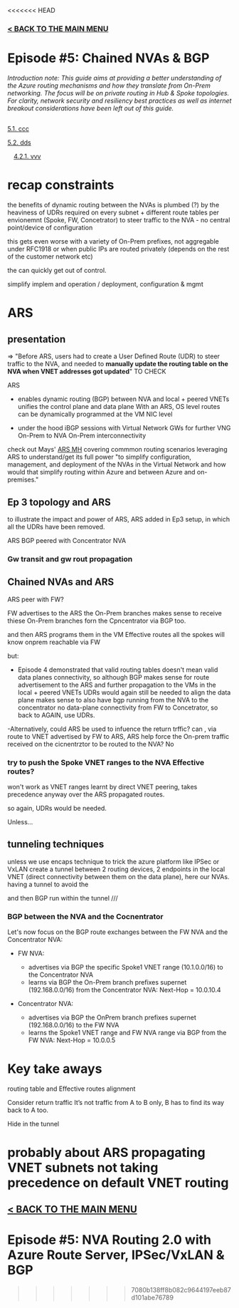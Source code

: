 <<<<<<< HEAD
### [< BACK TO THE MAIN MENU](https://github.com/cynthiatreger/az-routing-guide-intro)
##
# Episode #5: Chained NVAs & BGP

*Introduction note: This guide aims at providing a better understanding of the Azure routing mechanisms and how they translate from On-Prem networking. The focus will be on private routing in Hub & Spoke topologies. For clarity, network security and resiliency best practices as well as internet breakout considerations have been left out of this guide.*
##
[5.1. ccc]()

[5.2. dds]()

&emsp;[4.2.1. vvv]()
##
# recap constraints

the benefits of dynamic routing between the NVAs is plumbed (?) by the heaviness of UDRs required on every subnet + different route tables per envionemnt (Spoke, FW, Concetrator) to steer traffic to the NVA - no central point/device of configuration 

this gets even worse with a variety of On-Prem prefixes, not aggregable under RFC1918 or when public IPs are routed privately (depends on the rest of the customer network etc)

the can quickly get out of control.

simplify implem and operation / deployment, configuration & mgmt

# ARS

## presentation

=> "Before ARS, users had to create a User Defined Route (UDR) to steer traffic to the NVA, and needed to **manually update the routing table on the NVA when VNET addresses got updated**" TO CHECK

ARS 
- enables dynamic routing (BGP) between NVA and local + peered VNETs
unifies the control plane and data plane
With an ARS, OS level routes can be dynamically programmed at the VM NIC level

- under the hood iBGP sessions with Virtual Network GWs for further VNG On-Prem to NVA On-Prem interconnectivity

check out Mays' [ARS MH](https://github.com/malgebary/Azure-Route-Server-MicroHack) covering commmon routing scenarios leveraging ARS to understand/get its full power "to simplify configuration, management, and deployment of the NVAs in the Virtual Network and how would that simplify routing within Azure and between Azure and on-premises."

## Ep 3 topology and ARS

to illustrate the impact and power of ARS, ARS added in Ep3 setup, in which all the UDRs have been removed.

ARS BGP peered with Concentrator NVA

### Gw transit and gw rout propagation


## Chained NVAs and ARS

ARS peer with FW?

FW advertises to the ARS the On-Prem branches
makes sense to receive thiese On-Prem branches forn the Cpncentrator via BGP too.

and then ARS programs them in the VM Effective routes
all the spokes will know onprem reachable via FW

but:

- Episode 4 demonstrated that valid routing tables doesn't mean valid data planes connectivity, so although BGP makes sense for route advertisement to the ARS and further propagation to the VMs in the local + peered VNETs UDRs would again still be needed to align the data plane
makes sense to also have bgp running from the NVA to the concentrator
no data-plane connectivity from FW to Concetrator, so back to AGAIN, use UDRs.

-Alternatively, could ARS be used to infuence the return trffic? can , via route to VNET advertised by FW to ARS, ARS help force the On-prem traffic received on the cicnentrztor to be routed to the NVA?
No
### try to push the Spoke VNET ranges to the NVA Effective routes?
 won't work as VNET ranges  learnt by direct VNET peering, takes precedence anyway over the ARS propagated routes.

so again, UDRs would be needed.

Unless...

## tunneling techniques

unless we use encaps technique to trick the azure platform
like IPSec or VxLAN create a tunnel between 2 routing devices, 2 endpoints in the local VNET (direct connectivity between them on the data plane), here our NVAs.
having a tunnel to avoid the 

and then BGP run within the tunnel
///
 ### BGP between the NVA and the Cocnentrator

 Let's now focus on the BGP route exchanges between the FW NVA and the Concentrator NVA:

- FW NVA:
    - advertises via BGP the specific Spoke1 VNET range (10.1.0.0/16) to the Concentrator NVA
    - learns via BGP the On-Prem branch prefixes supernet (192.168.0.0/16) from the Concentrator NVA: Next-Hop = 10.0.10.4

- Concentrator NVA:
    - advertises via BGP the OnPrem branch prefixes supernet (192.168.0.0/16) to the FW NVA
    - learns the Spoke1 VNET range and FW NVA range via BGP from the FW NVA: Next-Hop = 10.0.0.5


## 

# Key take aways

routing table and Effective routes alignment

Consider return traffic
It’s not traffic from A to B only, B has to find its way back to A too.

Hide in the tunnel 

probably about ARS propagating VNET subnets not taking precedence on default VNET routing
=======
## [< BACK TO THE MAIN MENU](https://github.com/cynthiatreger/az-routing-guide-intro)
# Episode #5: NVA Routing 2.0 with Azure Route Server, IPSec/VxLAN & BGP
>>>>>>> 7080b138ff8b082c9644197eeb87d101abe76789
